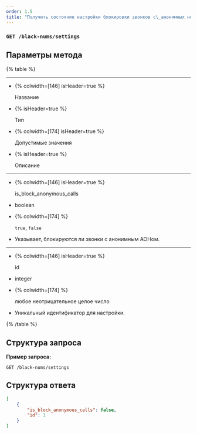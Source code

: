 ```yaml
---
order: 1.5
title: "Получить состояние настройки блокировки звонков с\_анонимных номеров"
---
```


### `GET /black-nums/settings`

## Параметры метода

{% table %}

---

*  {% colwidth=[146] isHeader=true %}

   Название

*  {% isHeader=true %}

   Тип

*  {% colwidth=[174] isHeader=true %}

   Допустимые значения

*  {% isHeader=true %}

   Описание

---

*  {% colwidth=[146] isHeader=true %}

   is_block_anonymous_calls

*  boolean

*  {% colwidth=[174] %}

   `true`, `false`

*  Указывает, блокируются ли звонки с анонимным АОНом.

---

*  {% colwidth=[146] isHeader=true %}

   id

*  integer

*  {% colwidth=[174] %}

   любое неотрицательное целое число

*  Уникальный идентификатор для настройки.

{% /table %}

## Структура запроса

**Пример запроса:**

```
GET /black-nums/settings 
```

## **Структура ответа**

```json
[
    {
        "is_block_anonymous_calls": false,
        "id": 1
    }
]
```

### 
